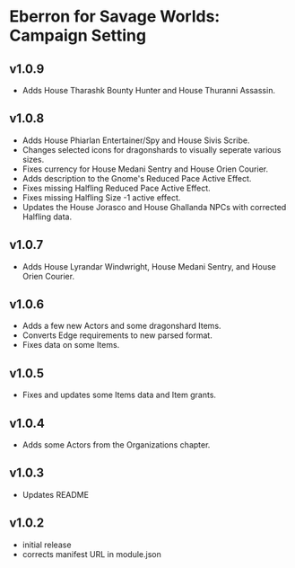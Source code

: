 # Eberron for Savage Worlds: Campaign Setting

## v1.0.9

- Adds House Tharashk Bounty Hunter and House Thuranni Assassin.

## v1.0.8

- Adds House Phiarlan Entertainer/Spy and House Sivis Scribe.
- Changes selected icons for dragonshards to visually seperate various sizes.
- Fixes currency for House Medani Sentry and House Orien Courier.
- Adds description to the Gnome's Reduced Pace Active Effect.
- Fixes missing Halfling Reduced Pace Active Effect.
- Fixes missing Halfling Size -1 active effect.
- Updates the House Jorasco and House Ghallanda NPCs with corrected Halfling data.

## v1.0.7

- Adds House Lyrandar Windwright, House Medani Sentry, and House Orien Courier.

## v1.0.6

- Adds a few new Actors and some dragonshard Items.
- Converts Edge requirements to new parsed format.
- Fixes data on some Items.

## v1.0.5

- Fixes and updates some Items data and Item grants.

## v1.0.4

- Adds some Actors from the Organizations chapter.

## v1.0.3

- Updates README

## v1.0.2

- initial release
- corrects manifest URL in module.json
